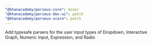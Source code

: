 ```yaml
---
"@khanacademy/perseus-core": minor
"@khanacademy/perseus-dev-ui": patch
"@khanacademy/perseus-score": patch
---
```


Add typesafe parsers for the user input types of Dropdown, Interactive Graph, Numeric Input, Expression, and Radio

